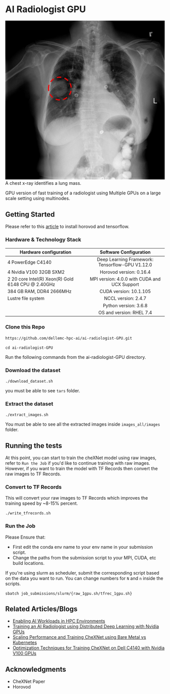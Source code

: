 # AI Radiologist GPU

![A chest x-ray identifies a lung mass.](lung-mass.jpg)
A chest x-ray identifies a lung mass.

GPU version of fast training of a radiologist using Multiple GPUs on a large scale setting using multinodes.


 
## Getting Started

Please refer to this [article](https://www.dell.com/support/article/us/en/04/sln318251/enabling-ai-workloads-in-hpc-environments?lang=en) to install horovod and tensorflow.

### Hardware & Technology Stack 

| Hardware configuration| Software Configuration|
| ------------- |:-------------:| 
| 4 PowerEdge C4140     | Deep Learning Framework: Tensorflow-GPU V1.12.0  | 
| 4 Nvidia V100 32GB SXM2   | Horovod version: 0.16.4      | 
| 2 20 core Intel(R) Xeon(R) Gold 6148 CPU @ 2.40GHz  | MPI version: 4.0.0 with CUDA and UCX Support     | 
| 384 GB RAM, DDR4 2666MHz| CUDA version: 10.1.105    | 
| Lustre file system | NCCL version: 2.4.7 | 
| | Python version: 3.6.8 | 
| | OS and version: RHEL 7.4| 


### Clone this Repo 
```
https://github.com/dellemc-hpc-ai/ai-radiologist-GPU.git
```

```
cd ai-radiologist-GPU
```

Run the following commands from the ai-radiologist-GPU directory.

### Download the dataset

```
./download_dataset.sh
```

you must be able to see ``tars`` folder. 

### Extract the dataset

```
./extract_images.sh
```

You must be able to see all the extracted images inside ``images_all/images`` folder. 

## Running the tests

At this point, you can start to train the cheXNet model using raw images, refer to ``Run the Job`` if you'd like to 
continue training with raw images. However, if you want to train the model with TF Records then
convert the raw images to TF Records. 

### Convert to TF Records 

This will convert your raw images to TF Records which improves the training speed by ~8-15% percent.

```
./write_tfrecords.sh
```

### Run the Job 

Please Ensure that: 
*  First edit the conda env name to your env name in your submission script. 
*  Change the paths from the submission script to your MPI, CUDA, etc build locations.

If you're using slurm as scheduler, submit the corresponding 
script based on the data you want to run. You can change numbers for ``N`` and ``n`` inside the scripts.  

```
sbatch job_submissions/slurm/{raw_1gpu.sh/tfrec_1gpu.sh} 
```


## Related Articles/Blogs

* [Enabling AI Workloads in HPC Environments](https://www.dell.com/support/article/us/en/04/sln318251/enabling-ai-workloads-in-hpc-environments?lang=en)
* [Training an AI Radiologist using Distributed Deep Learning with Nvidia GPUs](https://www.dell.com/support/article/us/en/04/sln318901/training-an-ai-radiologist-using-distributed-deep-learning-with-nvidia-gpus?lang=en)
* [Scaling Performance and Training CheXNet using Bare Metal vs Kubernetes](https://www.dell.com/support/article/us/en/04/sln318899/bare-metal-vs-kubernetes-distributed-training-with-tensorflow?lang=en)
* [Optimization Techniques for Training CheXNet on Dell C4140 with Nvidia V100 GPUs](https://www.dell.com/support/article/us/en/04/sln318898/optimization-techniques-for-training-chexnet-on-dell-c4140-with-nvidia-v100-gpus?lang=en)

## Acknowledgments

* CheXNet Paper 
* Horovod 

